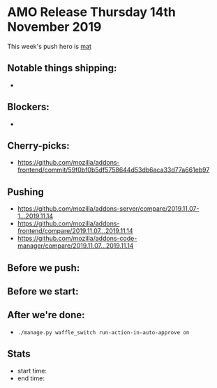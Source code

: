 # AMO Release Thursday 14th November 2019

This week's push hero is [mat](https://github.com/diox)

## Notable things shipping:

*

## Blockers:

*

## Cherry-picks:

* https://github.com/mozilla/addons-frontend/commit/59f0bf0b5df5758644d53db6aca33d77a661eb97

## Pushing

- https://github.com/mozilla/addons-server/compare/2019.11.07-1...2019.11.14
- https://github.com/mozilla/addons-frontend/compare/2019.11.07...2019.11.14
- https://github.com/mozilla/addons-code-manager/compare/2019.11.07...2019.11.14

## Before we push:

## Before we start:

## After we're done:
- `./manage.py waffle_switch run-action-in-auto-approve on`

## Stats

- start time:
- end time:
